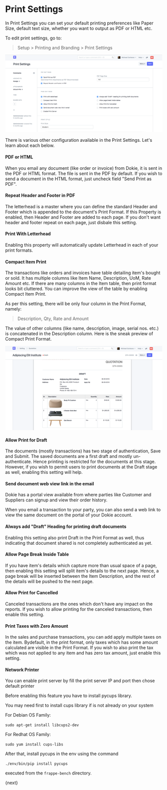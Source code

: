 # Print Settings

In Print Settings you can set your default printing preferences like Paper Size, default text size, whether you want to output as PDF or HTML etc.

To edit print settings, go to:

> Setup > Printing and Branding > Print Settings

<img class="screenshot" alt="Print Settings" src="../assets/print/print-settings.png">

There is various other configuration available in the Print Settings. Let's learn about each below.

#### PDF or HTML

When you email any document (like order or invoice) from Dokie, it is sent in the PDF or HTML format. The file is sent in the PDF by default. If you wish to send a document in the HTML format, just uncheck field "Send Print as PDF".

#### Repeat Header and Footer in PDF

The letterhead is a master where you can define the standard Header and Footer which is appended to the document's Print Format. If this Property is enabled, then Header and Footer are added to each page. If you don't want header and footer repeat on each page, just disbale this setting.

#### Print With Letterhead

Enabling this property will automatically update Letterhead in each of your print formats.

#### Compact Item Print

The transactions like orders and invoices have table detailing item's bought or sold. It has multiple columns like Item Name, Description, UoM, Rate Amount etc. If there are many columns in the Item table, then print format looks bit cluttered. You can improve the view of the table by enabling Compact Item Print. 

As per this setting, there will be only four column in the Print Format, namely:

> Description, Qty, Rate and Amount

The value of other columns (like name, description, image, serial nos. etc.) is concatenated in the Description column. Here is the sneak preview of Compact Print Format.

<img class="screenshot" alt="Compact Print Format Settings" src="../assets/print/compact-print.png">

#### Allow Print for Draft

The documents (mostly transactions) has two stage of authentication, Save and Submit. The saved documents are a first draft and mostly un-authenticate. Hence printing is restricted for the documents at this stage. However, if you wish to permit users to print documents at the Draft stage as well, enabling this setting will help.

#### Send document web view link in the email

Dokie has a portal view available from where parties like Customer and Suppliers can signup and view their order history.

When you email a transaction to your party, you can also send a web link to view the same document on the portal of your Dokie account.

#### Always add "Draft" Heading for printing draft documents

Enabling this setting also print Draft in the Print Format as well, thus indicating that document shared is not completely authenticated as yet.

#### Allow Page Break Inside Table

If you have item's details which capture more than usual space of a page, then enabling this setting will split item's details to the next page. Hence, a page break will be inserted between the Item Description, and the rest of the details will be pushed to the next page.

#### Allow Print for Cancelled

Canceled transactions are the ones which don't have any impact on the reports. If you wish to allow printing for the canceled transactions, then enable this setting.

#### Print Taxes with Zero Amount

In the sales and purchase transactions, you can add apply multiple taxes on the item. Bydefault, in the print format, only taxes which has some amount calculated are visible in the Print Format. If you wish to also print the tax which was not applied to any item and has zero tax amount, just enable this setting.

#### Network Printer

You can enable print server by fill the print server IP and port then chose default printer

Before enabling this feature you have to install pycups library.

You may need first to install cups library if is not already on your system

For Debian OS Family:

`sudo apt-get install libcups2-dev`

For Redhat OS Family:

`sudo yum install cups-libs`

After that, install pycups in the env using the command

`./env/bin/pip install pycups`

executed from the `frappe-bench` directory.

{next}
